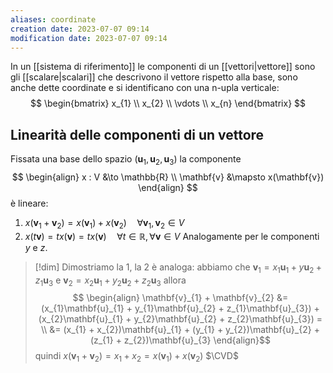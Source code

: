 ```yaml
---
aliases: coordinate
creation date: 2023-07-07 09:14
modification date: 2023-07-07 09:14
---
```


In un [[sistema di riferimento]] le componenti di un [[vettori|vettore]] sono gli [[scalare|scalari]] che descrivono il vettore rispetto alla base, sono anche dette coordinate e si identificano con una n-upla verticale:
$$ \begin{bmatrix}
x_{1} \\
x_{2} \\
\vdots \\
x_{n}
\end{bmatrix} $$

## Linearità delle componenti di un vettore
Fissata una base dello spazio $(\mathbf{u}_{1},\mathbf{u}_{2},\mathbf{u}_{3})$ la componente
$$ \begin{align}
x : V &\to \mathbb{R} \\
\mathbf{v} &\mapsto x(\mathbf{v})
\end{align} $$
è lineare:
1. $x(\mathbf{v}_{1} + \mathbf{v}_{2}) = x(\mathbf{v}_{1}) + x(\mathbf{v}_{2})\quad \forall \mathbf{v}_{1},\mathbf{v}_{2} \in V$
2. $x(t\mathbf{v}) = tx(\mathbf{v}) = tx(\mathbf{v})\quad \forall t \in \mathbb{R}, \forall \mathbf{v} \in V$
Analogamente per le componenti $y$ e $z$.

>[!dim]
>Dimostriamo la 1, la 2 è analoga:
>abbiamo che $\mathbf{v}_{1} = x_{1}\mathbf{u}_{1} + y\mathbf{u}_{2} + z_{1}\mathbf{u}_{3}$ e $\mathbf{v}_{2} = x_{2}\mathbf{u}_{1} + y_{2}\mathbf{u}_{2} + z_{2}\mathbf{u}_{3}$ allora
>$$ \begin{align}
>\mathbf{v}_{1} + \mathbf{v}_{2} &= (x_{1}\mathbf{u}_{1} + y_{1}\mathbf{u}_{2} + z_{1}\mathbf{u}_{3}) + (x_{2}\mathbf{u}_{1} + y_{2}\mathbf{u}_{2} + z_{2}\mathbf{u}_{3}) = \\
> &= (x_{1} + x_{2})\mathbf{u}_{1} + (y_{1} + y_{2})\mathbf{u}_{2} + (z_{1} + z_{2})\mathbf{u}_{3}
>\end{align}$$
>quindi $x(\mathbf{v}_{1} + \mathbf{v}_{2}) = x_{1} + x_{2} = x(\mathbf{v}_{1}) + x(\mathbf{v}_{2})$
>$\CVD$

